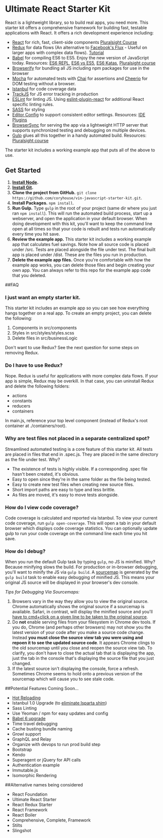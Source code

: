 # Ultimate React Starter Kit
React is a lightweight library, so to build real apps, you need more. This starter kit offers a comprehensive framework for building fast, testable applications with React. It offers a rich development experience including:

* [React](https://facebook.github.io/react/) for rich, fast, client-side components  [Pluralsight Course](https://app.pluralsight.com/library/courses/react-flux-building-applications/table-of-contents)  
* [Redux](http://redux.js.org) for data flows (An alternative to [Facebook's Flux](https://facebook.github.io/flux/docs/overview.html) - Useful on larger apps with complex data flows). [Tutorial](https://egghead.io/series/getting-started-with-redux)  
* [Babel](http://babeljs.io) for compiling ES6 to ES5. Enjoy the new version of JavaScript today. Resources: [ES6 REPL](https://babeljs.io/repl/), [ES6 vs ES5](http://es6-features.org), [ES6 Katas](http://es6katas.org), [Pluralsight course](http://www.pluralsight.com/courses/javascript-fundamentals-es6)  
* [Browserify](http://browserify.org/) for bundling all JS including npm packages for use in the browser  
* [Mocha](http://mochajs.org) for automated tests with [Chai](http://chaijs.com/) for assertions and [Cheerio](https://www.npmjs.com/package/cheerio) for DOM testing without a browser.
* [Istanbul](https://github.com/gotwarlost/istanbul) for code coverage data
* [TrackJS](http://trackjs.com) for JS error tracking in production  
* [ESLint](http://eslint.org/) for linting JS. Using [eslint-plugin-react](https://github.com/yannickcr/eslint-plugin-react) for additional React specific linting rules.
* [SASS](http://sass-lang.com/) for styling  
* [Editor Config](http://editorconfig.org) to support consistent editor settings. Resources: [IDE Plugins](http://editorconfig.org/#download)
* [BrowserSync](http://www.browsersync.com) for serving the app via a lightweight HTTP server that supports synchronized testing and debugging on multiple devices.
* [Gulp](http://gulpjs.com) glues all this together in a handy automated build. Resources: [Pluralsight course](https://app.pluralsight.com/library/courses/javascript-build-automation-gulpjs)  

The starter kit includes a working example app that puts all of the above to use.

## Get Started
1. **[Install Node](https://nodejs.org).**
2. **[Install Git](https://git-scm.com/downloads).**
3. **Clone the project from GitHub.**  `git clone https://github.com/coryhouse/vin-javascript-starter-kit.git`.
4. **Install Packages.** `npm install`. 
5. **Run Gulp.** Type `gulp` in the root of your project (same dir where you just ran `npm install`). This will run the automated build process, start up a webserver, and open the application in your default browser. When doing development with this kit, you'll want to keep the command line open at all times so that your code is rebuilt and tests run automatically every time you hit save.
6. **Review the example app.** This starter kit includes a working example app that calculates fuel savings. Note how all source code is placed under /src. Tests are placed alongside the file under test. The final built app is placed under /dist. These are the files you run in production.
7. **Delete the example app files.** Once you're comfortable with how the example app works, you can delete those files and begin creating your own app. You can always refer to this repo for the example app code that you deleted.

##FAQ
### I just want an empty starter kit.
This starter kit includes an example app so you can see how everything hangs together on a real app. To create an empty project, you can delete the following:
1. Components in src/components  
2. Styles in src/styles/styles.scss  
3. Delete files in src/businessLogic  

Don't want to use Redux? See the next question for some steps on removing Redux.

### Do I have to use Redux?
Nope. Redux is useful for applications with more complex data flows. If your app is simple, Redux may be overkill. In that case, you can uninstall Redux and delete the following folders:
* actions
* constants
* reducers
* containers

In main.js, reference your top level component (instead of Redux's root container at ./containers/root).

### Why are test files not placed in a separate centralized spot? 
Streamlined automated testing is a core feature of this starter kit. All tests are placed in files that end in .spec.js. They are placed in the same directory as the file under test. Why?
+ The existence of tests is highly visible. If a corresponding .spec file hasn't been created, it's obvious.
+ Easy to open since they're in the same folder as the file being tested.
+ Easy to create new test files when creating new source files.
+ Short import paths are easy to type and less brittle.
+ As files are moved, it's easy to move tests alongside.

### How do I view code coverage?
Code coverage is calculated and reported via Istanbul. To view your current code coverage, run `gulp open-coverage`. This will open a tab in your default browser which displays code coverage statistics. You can optionally update gulp to run your code coverage on the command line each time you hit save.

### How do I debug?
When you run the default Gulp task by typing `gulp`, no JS is minified. Why? Because minifying slows the build. For production or in-browser debugging, you'll want to minify the JS via `gulp build`.  A [sourcemap](http://www.html5rocks.com/en/tutorials/developertools/sourcemaps/) is generated by the `gulp build` task to enable easy debugging of minified JS. This means your original JS source will be displayed in your browser's dev console.

*Tips for Debugging Via Sourcemaps:*  
1. Browsers vary in the way they allow you to view the original source. Chrome automatically shows the original source if a sourcemap is available. Safari, in contrast, will display the minified source and you'll [have to cmd+click on a given line to be taken to the original source](http://stackoverflow.com/questions/19550060/how-do-i-toggle-source-mapping-in-safari-7).  
2. Do **not** enable serving files from your filesystem in Chrome dev tools. If you do, Chrome (and perhaps other browsers) may not show you the latest version of your code after you make a source code change. Instead **you must close the source view tab you were using and repoen it to see the updated source code**. It appears Chrome clings to the old sourcemap until you close and reopen the source view tab. To clarify, you don't have to close the actual tab that is displaying the app, just the tab in the console that's displaying the source file that you just changed.  
3. If the latest source isn't displaying the console, force a refresh. Sometimes Chrome seems to hold onto a previous version of the sourcemap which will cause you to see stale code.  

##Potential Features Coming Soon...
* [Hot Reloading](https://github.com/Browsersync/recipes/tree/master/recipes/webpack.react-transform-hmr)  
* Istanbul 1.0 Upgrade (to [eliminate Isparta shim](https://github.com/gotwarlost/istanbul/releases))  
* Sass Linting
* Use Yeoman / npm for easy updates and config
* [Babel 6 upgrade](http://www.2ality.com/2015/11/configuring-babel6.html?utm_source=javascriptweekly&utm_medium=email)
* Time travel debugging
* Cache busting bundle naming
* Growl support
* GraphQL and Relay
* Organize with devops to run prod build step
* Bootstrap
* Kendo
* Superagent or jQuery for API calls
* Authentication example  
* Immutable.js  
* Isomorphic Rendering  

##Alternative names being considered
* React Foundation
* Ultimate React Starter
* React Redux Starter
* React Framework
* React Boiler
* Comprehensive, Complete, Framework
* Stilts
* Slingshot
